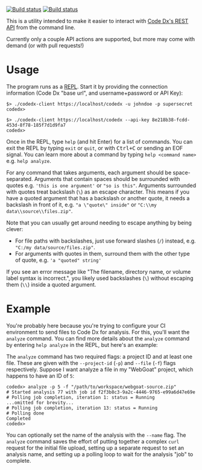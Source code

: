 [![Build status](https://ci.appveyor.com/api/projects/status/bvfw8fsuy2tt27tl?svg=true)](https://ci.appveyor.com/project/dylemma/codedx-cli-client)
[![Build status](https://api.travis-ci.org/codedx/codedx-cli-client.svg?branch=master)](https://travis-ci.org/codedx/codedx-cli-client)


This is a utility intended to make it easier to interact with 
[Code Dx's REST API](https://codedx.com/Documentation/APIGuide.html) from the command line.

Currently only a couple API actions are supported, but more may come with demand (or with pull requests!)

# Usage

The program runs as a [REPL](https://en.wikipedia.org/wiki/Read%E2%80%93eval%E2%80%93print_loop).
Start it by providing the connection information (Code Dx "base url", and username+password or API Key):

```text
$> ./codedx-client https://localhost/codedx -u johndoe -p supersecret
codedx>
```

```text
$> ./codedx-client https://localhost/codedx --api-key 8e218b38-fcdd-453d-8f78-185f7d1d9fa7
codedx>
```

Once in the REPL, type `help` (and hit Enter) for a list of commands.
You can exit the REPL by typing `exit` or `quit`, or with <kbd>Ctrl+C</kbd> or sending an EOF signal.
You can learn more about a command by typing `help <command name>` e.g. `help analyze`.

For any command that takes arguments, each argument should be space-separated.
Arguments that contain spaces should be surrounded with quotes e.g. `'this is one argument'` or `"so is this"`.
Arguments surrounded with quotes treat backslash (`\`) as an escape character. 
This means if you have a quoted argument that has a backslash or another quote, it needs a backslash in front of it, e.g. `"a \"quote\" inside"` or `"C:\\my data\\source\\files.zip"`.

Note that you can usually get around needing to escape anything by being clever: 
 - For file paths with backslashes, just use forward slashes (`/`) instead, e.g. `"C:/my data/source/files.zip"`.
 - For arguments with quotes in them, surround them with the other type of quote, e.g. `'a "quoted" string'`

If you see an error message like "The filename, directory name, or volume label syntax is incorrect.", 
you likely used backslashes (`\`) without escaping them (`\\`) inside a quoted argument.

# Example

You're probably here because you're trying to configure your CI environment to send files to Code Dx for analysis.
For this, you'll want the `analyze` command.
You can find more details about the `analyze` command by entering `help analyze` in the REPL, but here's an example:

The `analyze` command has two required flags: a project ID and at least one file. 
These are given with the `--project-id` (`-p`) and `--file` (`-f`) flags respectively.
Suppose I want analyze a file in my "WebGoat" project, which happens to have an ID of `5`:

```text
codedx> analyze -p 5 -f "/path/to/workspace/webgoat-source.zip"
# Started analysis 77 with job id f2f3b8c3-9a2c-4446-9765-e99a6d47e69e    
# Polling job completion, iteration 1: status = Running                   
...omitted for brevity...              
# Polling job completion, iteration 13: status = Running                  
# Polling done                                                            
Completed                                                                 
codedx>                                                                   
``` 

You can optionally set the name of the analysis with the `--name` flag.
The `analyze` command saves the effort of putting together a complex `curl` request for the initial file upload,
setting up a separate request to set an analysis name,
and setting up a polling loop to wait for the analysis "job" to complete.
